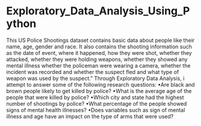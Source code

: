 # Exploratory_Data_Analysis_Using_Python
This US Police Shootings dataset contains basic data about people like their name, age, gender and race. It also contains the shooting information such as the date of event, where it happened, how they were shot, whether they attacked, whether they were holding weapons, whether they showed any mental illness whether the policeman were wearing a camera, whether the incident was recorded and whether the suspect fled and what type of weapon was used by the suspect.” Through Exploratory Data Analysis, i attempt to answer some of the following research questions:  •Are black and brown people likely to get killed by police? •What is the average age of the people that were killed by police? •Which city and state had the highest number of shootings by police? •What percentage of the people showed signs of mental health illnesses? •Does variables such as sign of mental illness and age have an impact on the type of arms that were used?
